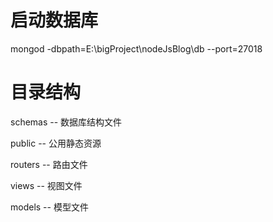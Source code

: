 # 启动数据库
mongod -dbpath=E:\bigProject\nodeJsBlog\db --port=27018

# 目录结构
schemas -- 数据库结构文件

public -- 公用静态资源

routers -- 路由文件

views -- 视图文件

models -- 模型文件